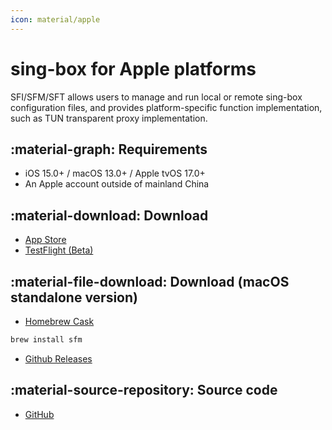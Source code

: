 ```yaml
---
icon: material/apple
---
```


# sing-box for Apple platforms

SFI/SFM/SFT allows users to manage and run local or remote sing-box configuration files, and provides
platform-specific function implementation, such as TUN transparent proxy implementation.

## :material-graph: Requirements

* iOS 15.0+ / macOS 13.0+ / Apple tvOS 17.0+
* An Apple account outside of mainland China

## :material-download: Download

* [App Store](https://apps.apple.com/us/app/sing-box/id6451272673)
* [TestFlight (Beta)](https://testflight.apple.com/join/AcqO44FH)

## :material-file-download: Download (macOS standalone version)

* [Homebrew Cask](https://formulae.brew.sh/cask/sfm)

```bash
brew install sfm
```


* [Github Releases](https://github.com/SagerNet/sing-box/releases)

## :material-source-repository: Source code
* [GitHub](https://github.com/SagerNet/sing-box-for-apple)

